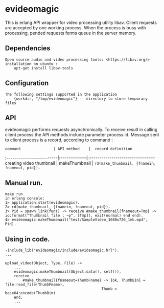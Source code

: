 # evideomagic
This is erlang API wrapper for video processing utility libav. Client requests are 
accepted by one working process. When the process is busy with processing, pended requests
forms queue in the server memory. 

## Dependencies
    Open source audio and video processing tools: <https://libav.org/> 
    installation on ubuntu :
        apt-get install libav-tools

## Configuration
    The following settings supported in the application 
        {workdir, "/tmp/evideomagic"} -- directory to store temporary files

## API 
evideomagic performs requests asynchronically. To receive result in calling client process 
the API methods include parameter process id. Message sent to client process is a record,
according to command :


    command               | API method    |  record definition
:--------------------------|:-------------:|:---------------------------------
creating video thumbnail  | makeThumbnail | `rd(make_thumbnail, {fnamein, fnameout, pid}).`

## Manual run. 
    make run
    in erlang console:
    1> application:start(evideomagic).
    2> rd(make_thumbnail, {fnamein, fnameout, pid}).
    3> Pid = spawn_link(fun() -> receive #make_thumbnail{fnameout=Tmp} -> io:format("Thumbnail file : ~p", [Tmp]), exit(normal) end end).
    4> evideomagic:makeThumbnail("test/SampleVideo_1080x720_1mb.mp4", Pid).
    
    
## Using in code.
```
-include_lib("evideomagic/include/evideomagic.hrl").
...

upload_video(Object, Type, File) ->
    ...
    evideomagic:makeThumbnail(Object:data(), self()),
    receive 
        #make_thumbnail{fnameout=ThumbFname} -> {ok, ThumbBin} = file:read_file(ThumbFname), 
                                            Thumb = base64:encode(ThumbBin)
    end,
    ...
    
```
    


    
    
